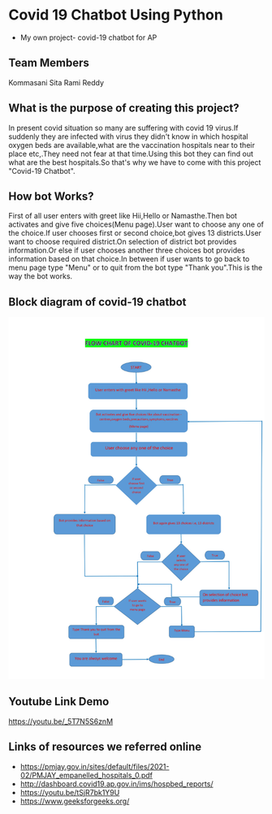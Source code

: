# Covid 19 Chatbot Using Python

- My own project- covid-19 chatbot for AP

## Team Members

Kommasani Sita Rami Reddy

## What is the purpose of creating this project?

In present covid situation so many are suffering with covid 19 virus.If suddenly they are infected with virus they didn't know in which hospital oxygen beds are available,what are the vaccination hospitals near to their place etc,.They need not fear at that time.Using this bot they can find out what are the best hospitals.So that's why we have to come with this project "Covid-19 Chatbot".

## How bot Works?

First of all user enters with greet like Hii,Hello or Namasthe.Then bot activates and give five choices(Menu page).User want to choose any one of the choice.If user chooses first or second choice,bot gives 13 districts.User want to choose required district.On selection of district bot provides information.Or else if user chooses another three choices bot provides information based on that choice.In between if user wants to go back to menu page type "Menu" or to quit from the bot type "Thank you".This is the way the bot works.


## Block diagram of covid-19 chatbot

<img  src="flow chart of covid 19.jpg">

## Youtube Link Demo

https://youtu.be/_5T7N5S6znM


## Links of resources we referred online

- https://pmjay.gov.in/sites/default/files/2021-02/PMJAY_empanelled_hospitals_0.pdf
- http://dashboard.covid19.ap.gov.in/ims/hospbed_reports/
- https://youtu.be/tSjR7bk1Y9U
- https://www.geeksforgeeks.org/






